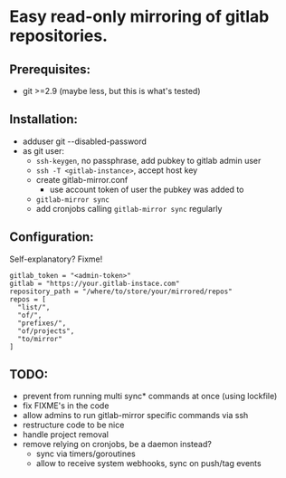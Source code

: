 Easy read-only mirroring of gitlab repositories.
================================================

Prerequisites:
--------------
  * git >=2.9 (maybe less, but this is what's tested)

Installation:
-------------
  * adduser git --disabled-password
  * as git user:
    * `ssh-keygen`, no passphrase, add pubkey to gitlab admin user
    * `ssh -T <gitlab-instance>`, accept host key
    * create gitlab-mirror.conf
      * use account token of user the pubkey was added to
    * `gitlab-mirror sync`
    * add cronjobs calling `gitlab-mirror sync` regularly

Configuration:
--------------

Self-explanatory? Fixme!

```
gitlab_token = "<admin-token>"
gitlab = "https://your.gitlab-instace.com"
repository_path = "/where/to/store/your/mirrored/repos"
repos = [
  "list/",
  "of/",
  "prefixes/",
  "of/projects",
  "to/mirror"
]
```

TODO:
-----
  * prevent from running multi sync* commands at once (using lockfile)
  * fix FIXME's in the code
  * allow admins to run gitlab-mirror specific commands via ssh
  * restructure code to be nice
  * handle project removal
  * remove relying on cronjobs, be a daemon instead?
    * sync via timers/goroutines
    * allow to receive system webhooks, sync on push/tag events
